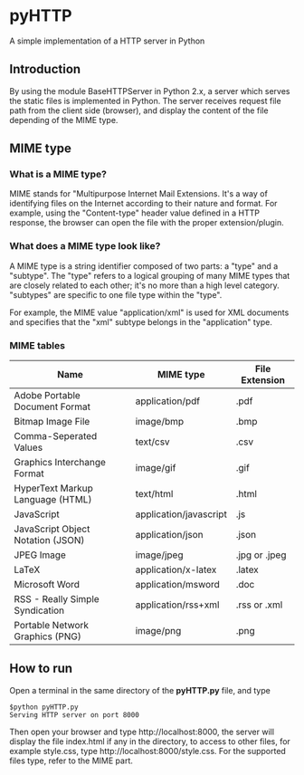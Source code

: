 # pyHTTP
A simple implementation of a HTTP server in Python
## Introduction
By using the module BaseHTTPServer in Python 2.x, a server which serves the static files is implemented in Python. The server receives request file path from the client side (browser), and display the content of the file depending of the MIME type.
## MIME type
### What is a MIME type?
MIME stands for "Multipurpose Internet Mail Extensions. It's a way of identifying files on the Internet according to their nature and format. For example, using the "Content-type" header value defined in a HTTP response, the browser can open the file with the proper extension/plugin.
### What does a MIME type look like?
A MIME type is a string identifier composed of two parts: a "type" and a "subtype". The "type" refers to a logical grouping of many MIME types that are closely related to each other; it's no more than a high level category. "subtypes" are specific to one file type within the "type".

For example, the MIME value "application/xml" is used for XML documents and specifies that the "xml" subtype belongs in the "application" type.
### MIME tables
| Name | MIME type | File Extension |
| --- | --- | --- |
| Adobe Portable Document Format | application/pdf | .pdf |
| Bitmap Image File | image/bmp | .bmp |
| Comma-Seperated Values | text/csv | .csv |
| Graphics Interchange Format | image/gif | .gif |
| HyperText Markup Language (HTML) | text/html | .html |
| JavaScript | application/javascript | .js |
| JavaScript Object Notation (JSON) | application/json | .json |
| JPEG Image | image/jpeg | .jpg or .jpeg |
| LaTeX | application/x-latex | .latex |
| Microsoft Word | application/msword | .doc |
| RSS - Really Simple Syndication | application/rss+xml | .rss or .xml |
| Portable Network Graphics (PNG) | image/png | .png |
## How to run
Open a terminal in the same directory of the __pyHTTP.py__ file, and type
```
$python pyHTTP.py
Serving HTTP server on port 8000
```
Then open your browser and type http://localhost:8000, the server will display the file index.html if any in the directory, to access to other files, for example style.css, type http://localhost:8000/style.css. For the supported files type, refer to the MIME part.
